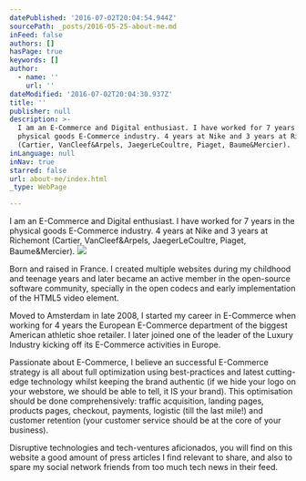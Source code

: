 ```yaml
---
datePublished: '2016-07-02T20:04:54.944Z'
sourcePath: _posts/2016-05-25-about-me.md
inFeed: false
authors: []
hasPage: true
keywords: []
author:
  - name: ''
    url: ''
dateModified: '2016-07-02T20:04:30.937Z'
title: ''
publisher: null
description: >-
  I am an E-Commerce and Digital enthusiast. I have worked for 7 years in the
  physical goods E-Commerce industry. 4 years at Nike and 3 years at Richemont
  (Cartier, VanCleef&Arpels, JaegerLeCoultre, Piaget, Baume&Mercier).
inLanguage: null
inNav: true
starred: false
url: about-me/index.html
_type: WebPage

---
```

I am an E-Commerce and Digital enthusiast. I have worked for 7 years in the physical goods E-Commerce industry. 4 years at Nike and 3 years at Richemont (Cartier, VanCleef&Arpels, JaegerLeCoultre, Piaget, Baume&Mercier).
![](https://s3-us-west-2.amazonaws.com/the-grid-img/p/783026d87364cb44f4926b369a734ae135b1732d.jpg)

Born and raised in France. I created multiple websites during my childhood and teenage years and later became an active member in the open-source software community, specially in the open codecs and early implementation of the HTML5 video element.

Moved to Amsterdam in late 2008, I started my career in E-Commerce when working for 4 years the European E-Commerce department of the biggest American athletic shoe retailer. I later joined one of the leader of the Luxury Industry kicking off its E-Commerce activities in Europe.

Passionate about E-Commerce, I believe an successful E-Commerce strategy is all about full optimization using best-practices and latest cutting-edge technology whilst keeping the brand authentic (if we hide your logo on your webstore, we should be able to tell, it IS your brand). This optimisation should be done comprehensively: traffic acquisition, landing pages, products pages, checkout, payments, logistic (till the last mile!) and customer retention (your customer service should be at the core of your business).

Disruptive technologies and tech-ventures aficionados, you will find on this website a good amount of press articles I find relevant to share, and also to spare my social network friends from too much tech news in their feed.
